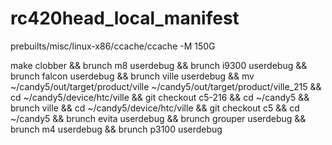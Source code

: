rc420head_local_manifest
========================
prebuilts/misc/linux-x86/ccache/ccache -M 150G

make clobber && brunch m8 userdebug && brunch i9300 userdebug && brunch falcon userdebug && brunch ville userdebug && mv ~/candy5/out/target/product/ville  ~/candy5/out/target/product/ville_215 && cd ~/candy5/device/htc/ville && git checkout c5-216 && cd ~/candy5 && brunch ville && cd ~/candy5/device/htc/ville && git checkout c5 && cd ~/candy5 && brunch evita userdebug && brunch grouper userdebug && brunch m4 userdebug && brunch p3100 userdebug


